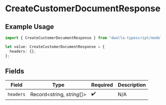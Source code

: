 # CreateCustomerDocumentResponse

## Example Usage

```typescript
import { CreateCustomerDocumentResponse } from "dwolla-typescript/models/operations";

let value: CreateCustomerDocumentResponse = {
  headers: {},
};
```

## Fields

| Field                      | Type                       | Required                   | Description                |
| -------------------------- | -------------------------- | -------------------------- | -------------------------- |
| `headers`                  | Record<string, *string*[]> | :heavy_check_mark:         | N/A                        |